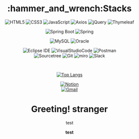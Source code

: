 <div align="center">
  
<h1>:hammer_and_wrench:Stacks</h1>
  
![HTML5](https://img.shields.io/badge/html5-%23E34F26.svg?style=for-the-badge&logo=html5&logoColor=white)
![CSS3](https://img.shields.io/badge/css3-%231572B6.svg?style=for-the-badge&logo=css3&logoColor=white)
![JavaScript](https://img.shields.io/badge/javascript-%23323330.svg?style=for-the-badge&logo=javascript&logoColor=%23F7DF1E)
![Axios](https://img.shields.io/badge/Axios-5A29E4.svg?style=for-the-badge&logo=Axios&logoColor=white)
![jQuery](https://img.shields.io/badge/jquery-%230769AD.svg?style=for-the-badge&logo=jquery&logoColor=white)
![Thymeleaf](https://img.shields.io/badge/Thymeleaf-%23005C0F.svg?style=for-the-badge&logo=Thymeleaf&logoColor=white)
  
</div> 

<div align="center"> 
  
![Spring Boot](https://img.shields.io/badge/springboot-6DB33F?style=for-the-badge&logo=springboot&logoColor=white)
![Spring](https://img.shields.io/badge/Spring-6DB33F?style=for-the-badge&logo=Spring&logoColor=white)
  
</div>

<div align="center">  
  
![MySQL](https://img.shields.io/badge/mysql-4479A1.svg?style=for-the-badge&logo=mysql&logoColor=white)
![Oracle](https://img.shields.io/badge/Oracle-F80000.svg?style=for-the-badge&logo=Oracle&logoColor=white)
  
</div>

<div align="center">
  
![Eclipse IDE](https://img.shields.io/badge/Eclipse%20IDE-2C2255.svg?style=for-the-badge&logo=Eclipse%20IDE&logoColor=white)
![VisualStudioCode](https://img.shields.io/badge/Visual%20Studio%20Code-007ACC.svg?style=for-the-badge&logo=Visual%20Studio%20Code&logoColor=white)
![Postman](https://img.shields.io/badge/Postman-FF6C37.svg?style=for-the-badge&logo=Postman&logoColor=white)  
![Sourcetree](https://img.shields.io/badge/Sourcetree-0052CC.svg?style=for-the-badge&logo=Sourcetree&logoColor=white)
![Git](https://img.shields.io/badge/Git-F05032.svg?style=for-the-badge&logo=Git&logoColor=white)
![miro](https://img.shields.io/badge/miro-050038?style=for-the-badge&logo=miro&logoColor=white)
![Slack](https://img.shields.io/badge/Slack-4A154B?style=for-the-badge&logo=slack&logoColor=white)<br>

</div>

<br>

<div align="center">

[![Top Langs](https://github-readme-stats.vercel.app/api/top-langs/?username=wonuseo&layout=compact&theme=dark)](https://github.com/anuraghazra/github-readme-stats)
  
[![Notion](https://img.shields.io/badge/Portfolio-%23000000.svg?style=for-the-badge&logo=notion&logoColor=white&link=https://www.notion.so/4435c44ce6ec458894335087f9c197ae?pvs=4)](https://www.notion.so/4435c44ce6ec458894335087f9c197ae?pvs=4)   
[![Gmail](https://img.shields.io/badge/Gmail-d14836?style=flat-square&logo=Gmail&logoColor=white&link=mailto:so222234@gmail.com)](mailto:so222234@gmail.com)   
  
<h1>Greeting! stranger</h1>
    
<p>test<p>
<strong>test</strong> 
  
</div>
